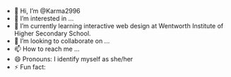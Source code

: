 - 👋 Hi, I’m @Karma2996
- 👀 I’m interested in ...
- 🌱 I’m currently learning interactive web design at Wentworth Institute of Higher Secondary School. 
- 💞️ I’m looking to collaborate on ...
- 📫 How to reach me ...
- 😄 Pronouns: I identify myself as she/her
- ⚡ Fun fact: 

<!---
Karma2996/Karma2996 is a ✨ special ✨ repository because its `README.md` (this file) appears on your GitHub profile.
You can click the Preview link to take a look at your changes.
--->
